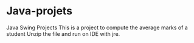 # Java-projets
Java Swing Projects
This is a project to compute the average marks of a student
Unzip the file and run on IDE with jre.

